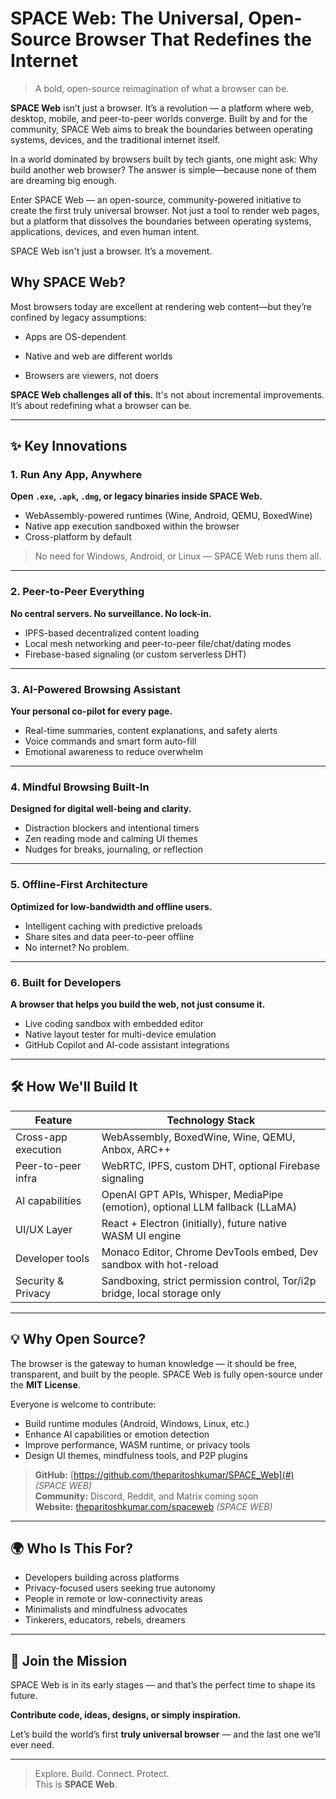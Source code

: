 # SPACE Web: The Universal, Open-Source Browser That Redefines the Internet

> A bold, open-source reimagination of what a browser can be.

**SPACE Web** isn’t just a browser. It’s a revolution — a platform where web, desktop, mobile, and peer-to-peer worlds converge. Built by and for the community, SPACE Web aims to break the boundaries between operating systems, devices, and the traditional internet itself.

In a world dominated by browsers built by tech giants, one might ask: Why build another web browser? The answer is simple—because none of them are dreaming big enough.

Enter SPACE Web — an open-source, community-powered initiative to create the first truly universal browser. Not just a tool to render web pages, but a platform that dissolves the boundaries between operating systems, applications, devices, and even human intent.

SPACE Web isn't just a browser. It’s a movement.

## Why SPACE Web?

Most browsers today are excellent at rendering web content—but they’re confined by legacy assumptions:

- Apps are OS-dependent

- Native and web are different worlds

- Browsers are viewers, not doers

**SPACE Web challenges all of this.** It's not about incremental improvements. It’s about redefining what a browser can be.



---

## ✨ Key Innovations

### 1. Run Any App, Anywhere
**Open `.exe`, `.apk`, `.dmg`, or legacy binaries inside SPACE Web.**

- WebAssembly-powered runtimes (Wine, Android, QEMU, BoxedWine)
- Native app execution sandboxed within the browser
- Cross-platform by default

> No need for Windows, Android, or Linux — SPACE Web runs them all.

---

### 2. Peer-to-Peer Everything
**No central servers. No surveillance. No lock-in.**

- IPFS-based decentralized content loading
- Local mesh networking and peer-to-peer file/chat/dating modes
- Firebase-based signaling (or custom serverless DHT)

---

### 3. AI-Powered Browsing Assistant
**Your personal co-pilot for every page.**

- Real-time summaries, content explanations, and safety alerts
- Voice commands and smart form auto-fill
- Emotional awareness to reduce overwhelm

---

### 4. Mindful Browsing Built-In
**Designed for digital well-being and clarity.**

- Distraction blockers and intentional timers
- Zen reading mode and calming UI themes
- Nudges for breaks, journaling, or reflection

---

### 5. Offline-First Architecture
**Optimized for low-bandwidth and offline users.**

- Intelligent caching with predictive preloads
- Share sites and data peer-to-peer offline
- No internet? No problem.

---

### 6. Built for Developers
**A browser that helps you build the web, not just consume it.**

- Live coding sandbox with embedded editor
- Native layout tester for multi-device emulation
- GitHub Copilot and AI-code assistant integrations

---

## 🛠️ How We'll Build It

| Feature                | Technology Stack                                                                 |
|------------------------|----------------------------------------------------------------------------------|
| Cross-app execution    | WebAssembly, BoxedWine, Wine, QEMU, Anbox, ARC++                                 |
| Peer-to-peer infra     | WebRTC, IPFS, custom DHT, optional Firebase signaling                            |
| AI capabilities        | OpenAI GPT APIs, Whisper, MediaPipe (emotion), optional LLM fallback (LLaMA)     |
| UI/UX Layer            | React + Electron (initially), future native WASM UI engine                      |
| Developer tools        | Monaco Editor, Chrome DevTools embed, Dev sandbox with hot-reload               |
| Security & Privacy     | Sandboxing, strict permission control, Tor/i2p bridge, local storage only       |

---

## 💡 Why Open Source?

The browser is the gateway to human knowledge — it should be free, transparent, and built by the people. SPACE Web is fully open-source under the **MIT License**.

Everyone is welcome to contribute:
- Build runtime modules (Android, Windows, Linux, etc.)
- Enhance AI capabilities or emotion detection
- Improve performance, WASM runtime, or privacy tools
- Design UI themes, mindfulness tools, and P2P plugins

> **GitHub:** [https://github.com/theparitoshkumar/SPACE_Web](#) *(SPACE WEB)*  
> **Community:** Discord, Reddit, and Matrix coming soon  
> **Website:** [theparitoshkumar.com/spaceweb](#) *(SPACE WEB)*

---

## 🌍 Who Is This For?

- Developers building across platforms
- Privacy-focused users seeking true autonomy
- People in remote or low-connectivity areas
- Minimalists and mindfulness advocates
- Tinkerers, educators, rebels, dreamers

---

## 🚀 Join the Mission

SPACE Web is in its early stages — and that’s the perfect time to shape its future.

**Contribute code, ideas, designs, or simply inspiration.**

Let’s build the world’s first **truly universal browser** — and the last one we’ll ever need.

---

> Explore. Build. Connect. Protect.  
> This is **SPACE Web**.


